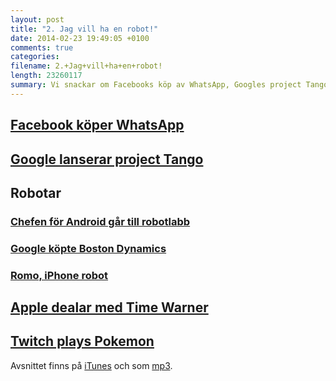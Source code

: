 ```yaml
---
layout: post
title: "2. Jag vill ha en robot!"
date: 2014-02-23 19:49:05 +0100
comments: true
categories: 
filename: 2.+Jag+vill+ha+en+robot!
length: 23260117
summary: Vi snackar om Facebooks köp av WhatsApp, Googles project Tango, robotar, med mera.
---
```



<div id="outline-container-1" class="outline-2">
<h2 id="sec-1"><a href="http://arstechnica.com/business/2014/02/facebook-buys-whatsapp-for-16-billion/">Facebook köper WhatsApp</a></h2>
<div class="outline-text-2" id="text-1">

</div>

</div>

<div id="outline-container-2" class="outline-2">
<h2 id="sec-2"><a href="http://arstechnica.com/gadgets/2014/02/googles-project-tango-is-a-smartphone-with-kinect-style-computer-vision/">Google lanserar project Tango</a></h2>
<div class="outline-text-2" id="text-2">

</div>

</div>

<div id="outline-container-3" class="outline-2">
<h2 id="sec-3">Robotar</h2>
<div class="outline-text-2" id="text-3">


</div>

<div id="outline-container-3-1" class="outline-3">
<h3 id="sec-3-1"><a href="http://news.cnet.com/8301-1023_3-57614454-93/andy-rubins-next-google-moonshot-project-robots/">Chefen för Android går till robotlabb</a></h3>
<div class="outline-text-3" id="text-3-1">

</div>

</div>

<div id="outline-container-3-2" class="outline-3">
<h3 id="sec-3-2"><a href="http://www.theguardian.com/technology/2013/dec/17/google-boston-dynamics-robots-atlas-bigdog-cheetah">Google köpte Boston Dynamics</a></h3>
<div class="outline-text-3" id="text-3-2">

</div>

</div>

<div id="outline-container-3-3" class="outline-3">
<h3 id="sec-3-3"><a href="http://romotive.com">Romo, iPhone robot</a></h3>
<div class="outline-text-3" id="text-3-3">

</div>
</div>

</div>

<div id="outline-container-4" class="outline-2">
<h2 id="sec-4"><a href="http://www.macrumors.com/2014/02/12/new-apple-tv-april/">Apple dealar med Time Warner</a></h2>
<div class="outline-text-2" id="text-4">

</div>

</div>

<div id="outline-container-5" class="outline-2">
<h2 id="sec-5"><a href="http://www.twitch.tv/twitchplayspokemon">Twitch plays Pokemon</a></h2>
<div class="outline-text-2" id="text-5">


<p>
Avsnittet finns på <a href="https://itunes.apple.com/us/podcast/semikolon/id824241885">iTunes</a> och som <a href="https://s3-eu-west-1.amazonaws.com/www.semikolon.fm/audio/2.+Jag+vill+ha+en+robot!.mp3">mp3</a>.
</p></div>
</div>
